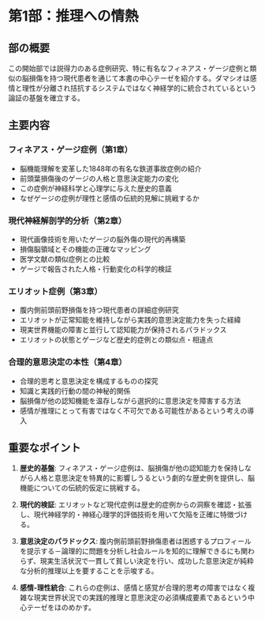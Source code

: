 # 第1部：推理への情熱

## 部の概要
この開始部では説得力のある症例研究、特に有名なフィネアス・ゲージ症例と類似の脳損傷を持つ現代患者を通じて本書の中心テーゼを紹介する。ダマシオは感情と理性が分離され拮抗するシステムではなく神経学的に統合されているという論証の基盤を確立する。

## 主要内容

### フィネアス・ゲージ症例（第1章）
- 脳機能理解を変革した1848年の有名な鉄道事故症例の紹介
- 前頭葉損傷後のゲージの人格と意思決定能力の変化
- この症例が神経科学と心理学に与えた歴史的意義
- なぜゲージの症例が理性と感情の伝統的見解に挑戦するか

### 現代神経解剖学的分析（第2章）
- 現代画像技術を用いたゲージの脳外傷の現代的再構築
- 損傷脳領域とその機能の正確なマッピング
- 医学文献の類似症例との比較
- ゲージで報告された人格・行動変化の科学的検証

### エリオット症例（第3章）
- 腹内側前頭前野損傷を持つ現代患者の詳細症例研究
- エリオットが正常知能を維持しながら実践的意思決定能力を失った経緯
- 現実世界機能の障害と並行して認知能力が保持されるパラドックス
- エリオットの状態とゲージなど歴史的症例との類似点・相違点

### 合理的意思決定の本性（第4章）
- 合理的思考と意思決定を構成するものの探究
- 知識と実践的行動の間の神秘的関係
- 脳損傷が他の認知機能を温存しながら選択的に意思決定を障害する方法
- 感情が推理にとって有害ではなく不可欠である可能性があるという考えの導入

## 重要なポイント

1. **歴史的基盤**: フィネアス・ゲージ症例は、脳損傷が他の認知能力を保持しながら人格と意思決定を特異的に影響しうるという劇的な歴史例を提供し、脳機能についての伝統的仮定に挑戦する。

2. **現代的検証**: エリオットなど現代症例は歴史的症例からの洞察を確認・拡張し、現代神経学的・神経心理学的評価技術を用いて欠陥を正確に特徴づける。

3. **意思決定のパラドックス**: 腹内側前頭前野損傷患者は困惑するプロフィールを提示する－論理的に問題を分析し社会ルールを知的に理解できるにも関わらず、現実生活状況で一貫して貧しい決定を行い、成功した意思決定が純粋な分析的推理以上を要することを示唆する。

4. **感情-理性統合**: これらの症例は、感情と感覚が合理的思考の障害ではなく複雑な現実世界状況での実践的推理と意思決定の必須構成要素であるという中心テーゼをほのめかす。